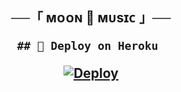 <h2 align="center">
    ──「 ᴍᴏᴏɴ 🌙 ᴍᴜsɪᴄ 」──

    ## 🚀 Deploy on Heroku 
[![Deploy](https://www.herokucdn.com/deploy/button.svg)](https://dashboard.heroku.com/new?template=https://github.com/ISTKHAR-king/moon)
